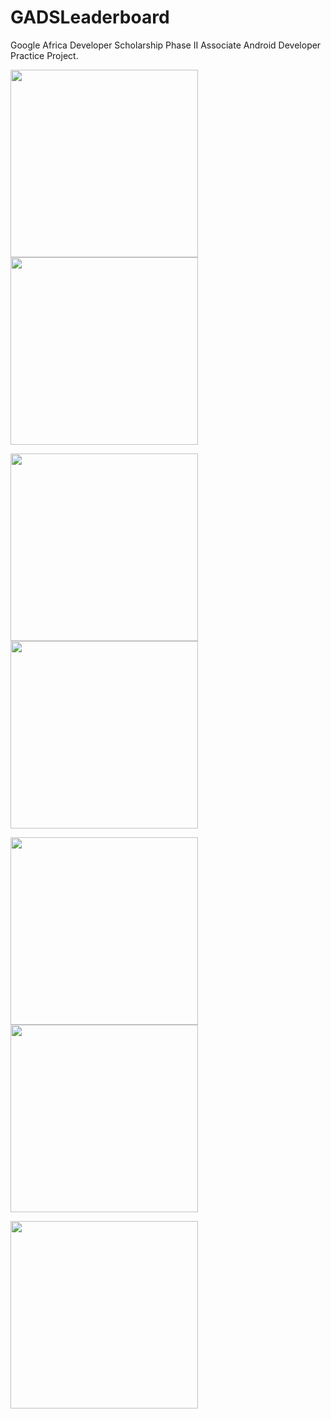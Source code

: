 # GADSLeaderboard
Google Africa Developer Scholarship Phase II Associate Android Developer Practice Project.


<img src="./screenshot/01_Landing.png" width="300px" height="auto">     <img src="./screenshot/02_Learnig Tab.png" width="300px" height="auto">   

<img src="./screenshot/03_Skill IQ.png" width="300px" height="auto">     <img src="./screenshot/04_Submit Project.png" width="300px" height="auto">  

<img src="./screenshot/05_Confirm Dialog.png" width="300px" height="auto">     <img src="./screenshot/06_Failed Dialog.png" width="300px" height="auto">  


<img src="./screenshot/07_Successful Dialog.png" width="300px" height="auto"> 

